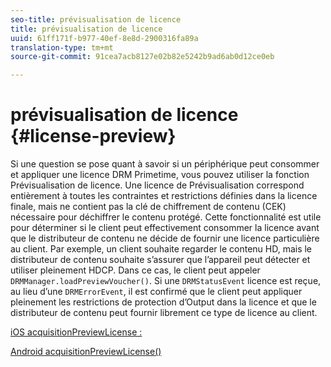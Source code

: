 ```yaml
---
seo-title: prévisualisation de licence
title: prévisualisation de licence
uuid: 61ff171f-b977-40ef-8e8d-2900316fa89a
translation-type: tm+mt
source-git-commit: 91cea7acb8127e02b82e5242b9ad6ab0d12ce0eb

---
```



# prévisualisation de licence {#license-preview}

Si une question se pose quant à savoir si un périphérique peut consommer et appliquer une licence DRM Primetime, vous pouvez utiliser la fonction Prévisualisation de licence. Une licence de Prévisualisation correspond entièrement à toutes les contraintes et restrictions définies dans la licence finale, mais ne contient pas la clé de chiffrement de contenu (CEK) nécessaire pour déchiffrer le contenu protégé. Cette fonctionnalité est utile pour déterminer si le client peut effectivement consommer la licence avant que le distributeur de contenu ne décide de fournir une licence particulière au client. Par exemple, un client souhaite regarder le contenu HD, mais le distributeur de contenu souhaite s’assurer que l’appareil peut détecter et utiliser pleinement HDCP. Dans ce cas, le client peut appeler `DRMManager.loadPreviewVoucher()`. Si une `DRMStatusEvent` licence est reçue, au lieu d’une `DRMErrorEvent`, il est confirmé que le client peut appliquer pleinement les restrictions de protection d’Output dans la licence et que le distributeur de contenu peut fournir librement ce type de licence au client.

[iOS acquisitionPreviewLicense :](https://help.adobe.com/en_US/primetime/api/drm-apis/client/ios/interface_d_r_m_manager.html#a3baac603bdd8826624dbe97f9faaba10)

[Android acquisitionPreviewLicense()](https://help.adobe.com/en_US/primetime/api/drm-apis/client/android/com/adobe/ave/drm/DRMManager.html#acquirePreviewLicense(com.adobe.ave.drm.DRMMetadata,%20com.adobe.ave.drm.DRMOperationErrorCallback,%20com.adobe.ave.drm.DRMLicenseAcquiredCallback))
